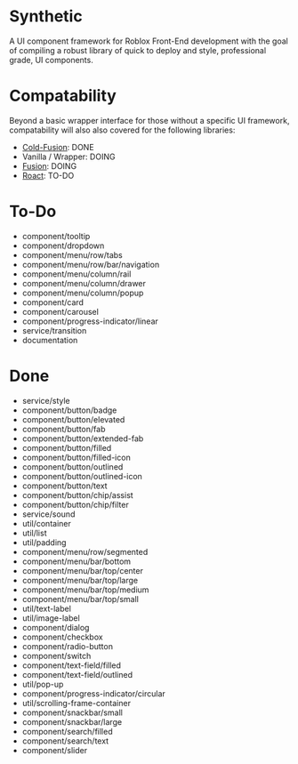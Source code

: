 # Synthetic
A UI component framework for Roblox Front-End development with the goal of compiling a robust library of quick to deploy and style, professional grade, UI components.

# Compatability
Beyond a basic wrapper interface for those without a specific UI framework, compatability will also also covered for the following libraries:
- [Cold-Fusion](https://github.com/nightcycle/cold-fusion): DONE
- Vanilla / Wrapper: DOING
- [Fusion](https://github.com/dphfox/Fusion): DOING
- [Roact](https://github.com/Roblox/roact/): TO-DO

# To-Do
- component/tooltip
- component/dropdown
- component/menu/row/tabs
- component/menu/row/bar/navigation
- component/menu/column/rail
- component/menu/column/drawer
- component/menu/column/popup
- component/card
- component/carousel
- component/progress-indicator/linear
- service/transition
- documentation

# Done
- service/style
- component/button/badge
- component/button/elevated
- component/button/fab
- component/button/extended-fab
- component/button/filled
- component/button/filled-icon
- component/button/outlined
- component/button/outlined-icon
- component/button/text
- component/button/chip/assist
- component/button/chip/filter
- service/sound
- util/container
- util/list
- util/padding
- component/menu/row/segmented
- component/menu/bar/bottom
- component/menu/bar/top/center
- component/menu/bar/top/large
- component/menu/bar/top/medium
- component/menu/bar/top/small
- util/text-label
- util/image-label
- component/dialog
- component/checkbox
- component/radio-button
- component/switch
- component/text-field/filled
- component/text-field/outlined
- util/pop-up
- component/progress-indicator/circular
- util/scrolling-frame-container
- component/snackbar/small
- component/snackbar/large
- component/search/filled
- component/search/text
- component/slider
